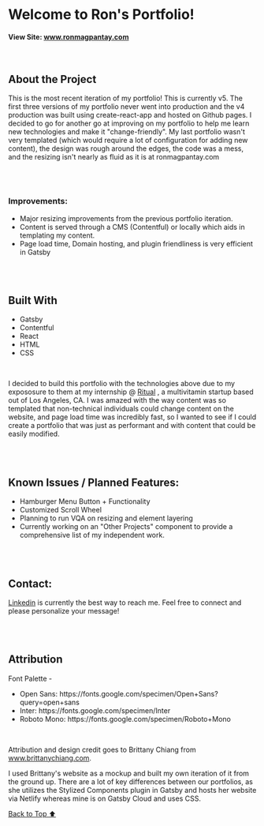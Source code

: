 # Welcome to Ron's Portfolio!

#### View Site: <a href="https://ronmagpantay.com">www.ronmagpantay.com</a>

<br>

## About the Project

<p>This is the most recent iteration of my portfolio! This is currently v5. The first three versions of my portfolio never went into production and the v4 production was built using create-react-app and hosted on Github pages. I decided to go for another go at improving on my portfolio to help me learn new technologies and make it "change-friendly". My last portfolio wasn't very templated (which would require a lot of configuration for adding new content), the design was rough around the edges, the code was a mess, and the resizing isn't nearly as fluid as it is at ronmagpantay.com</p>

<br>
<br>

### Improvements:

<ul>
  <li>Major resizing improvements from the previous portfolio iteration.</li>
  <li>Content is served through a CMS (Contentful) or locally which aids in templating my content.</li>
  <li>Page load time, Domain hosting, and plugin friendliness is very efficient in Gatsby</li>
</ul>

<br>
<br>

## Built With

<ul>
  <li>Gatsby</li>
  <li>Contentful</li>
  <li>React</li>
  <li>HTML</li>
  <li>CSS</li>
</ul>

<br>

<p>I decided to build this portfolio with the technologies above due to my expososure to them at my internship @ <a href="www.ritual.com">Ritual</a> , a multivitamin startup based out of Los Angeles, CA. I was amazed with the way content was so templated that non-technical individuals could change content on the website, and page load time was incredibly fast, so I wanted to see if I could create a portfolio that was just as performant and with content that could be easily modified.</p>

<br>
<br>

## Known Issues / Planned Features:

<ul>
  <li>Hamburger Menu Button + Functionality</li>
  <li>Customized Scroll Wheel</li>
  <li>Planning to run VQA on resizing and element layering</li>
  <li>Currently working on an "Other Projects" component to provide a comprehensive list of my independent work.</li>
</ul>

<br>
<br>

## Contact:

<p><a href="">Linkedin</a> is currently the best way to reach me. Feel free to connect and please personalize your message!</p>

<br>
<br>

## Attribution

<p>Font Palette -</p>
<ul>
  <li>Open Sans: https://fonts.google.com/specimen/Open+Sans?query=open+sans</li>
  <li>Inter: https://fonts.google.com/specimen/Inter</li>
  <li>Roboto Mono: https://fonts.google.com/specimen/Roboto+Mono</li>
</ul>

<br>
<p>Attribution and design credit goes to Brittany Chiang from <a href="https://www.brittanychiang.com">www.brittanychiang.com</a>.</p>

<p>I used Brittany's website as a mockup and built my own iteration of it from the ground up. There are a lot of key differences between our portfolios, as she utilizes the Stylized Components plugin in Gatsby and hosts her website via Netlify whereas mine is on Gatsby Cloud and uses CSS.</p>

<a href="#top">Back to Top ⬆️</a>
